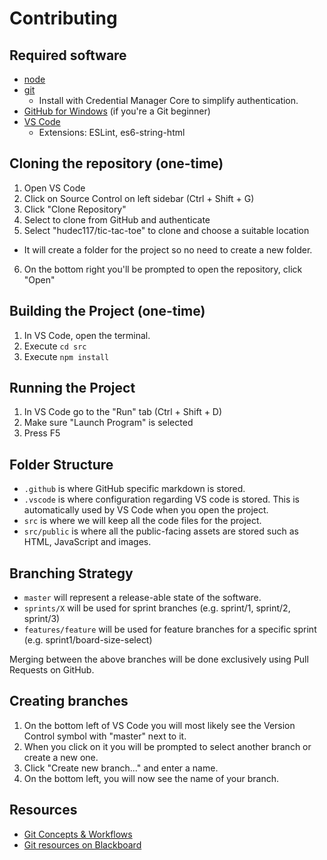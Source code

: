 # Contributing

## Required software

- [node](https://nodejs.org/en/)
- [git](https://git-scm.com/downloads)
  - Install with Credential Manager Core to simplify authentication.
- [GitHub for Windows](https://desktop.github.com/) (if you're a Git beginner)
- [VS Code](https://code.visualstudio.com/)
  - Extensions: ESLint, es6-string-html

## Cloning the repository (one-time)

1. Open VS Code
2. Click on Source Control on left sidebar (Ctrl + Shift + G)
3. Click "Clone Repository"
4. Select to clone from GitHub and authenticate
5. Select "hudec117/tic-tac-toe" to clone and choose a suitable location
  - It will create a folder for the project so no need to create a new folder.
6. On the bottom right you'll be prompted to open the repository, click "Open"

## Building the Project (one-time)

1. In VS Code, open the terminal.
2. Execute `cd src`
3. Execute `npm install`

## Running the Project

1. In VS Code go to the "Run" tab (Ctrl + Shift + D)
2. Make sure "Launch Program" is selected
3. Press F5

## Folder Structure

- `.github` is where GitHub specific markdown is stored.
- `.vscode` is where configuration regarding VS code is stored. This is automatically used by VS Code when you open the project.
- `src` is where we will keep all the code files for the project.
- `src/public` is where all the public-facing assets are stored such as HTML, JavaScript and images.

## Branching Strategy

- `master` will represent a release-able state of the software.
- `sprints/X` will be used for sprint branches (e.g. sprint/1, sprint/2, sprint/3)
- `features/feature` will be used for feature branches for a specific sprint (e.g. sprint1/board-size-select)

Merging between the above branches will be done exclusively using Pull Requests on GitHub.

## Creating branches

1. On the bottom left of VS Code you will most likely see the Version Control symbol with "master" next to it.
2. When you click on it you will be prompted to select another branch or create a new one.
3. Click "Create new branch..." and enter a name.
4. On the bottom left, you will now see the name of your branch.

## Resources
- [Git Concepts & Workflows](https://livecodestream.dev/post/2020-08-21-git-concepts-and-workflow-for-beginners/)
- [Git resources on Blackboard](https://vle.aston.ac.uk/webapps/blackboard/content/listContent.jsp?course_id=_30013_1&content_id=_1997423_1)

